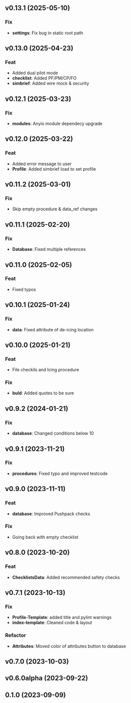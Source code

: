## v0.13.1 (2025-05-10)

### Fix

- **settings**: Fix bug in static root path

## v0.13.0 (2025-04-23)

### Feat

- Added dual pilot mode
- **checklist**: Added PF/PM/CP/FO
- **simbrief**: Added wire mock & security

## v0.12.1 (2025-03-23)

### Fix

- **modules**: Anyio module dependecy upgrade

## v0.12.0 (2025-03-22)

### Feat

- Added error message to user
- **Profile**: Added simbrief load to set profile

## v0.11.2 (2025-03-01)

### Fix

- Skip empty procedure & data_ref changes

## v0.11.1 (2025-02-20)

### Fix

- **Database**: Fixed multiple references

## v0.11.0 (2025-02-05)

### Feat

- Fixed typos

## v0.10.1 (2025-01-24)

### Fix

- **data**: Fixed attribute of de-icing location

## v0.10.0 (2025-01-21)

### Feat

- File checkils and Icing procedure

### Fix

- **buld**: Added quotes to be sure

## v0.9.2 (2024-01-21)

### Fix

- **database**: Changed conditions below 10

## v0.9.1 (2023-11-21)

### Fix

- **procedures**: Fixed typo and improved testcode

## v0.9.0 (2023-11-11)

### Feat

- **database**: Improved Pushpack checks

### Fix

- Going back with empty checklist

## v0.8.0 (2023-10-20)

### Feat

- **ChecklistsData**: Added recommended safety checks

## v0.7.1 (2023-10-13)

### Fix

- **Profile-Template**: added title and pylint warnings
- **index-template**: Cleaned code & layout

### Refactor

- **Attributes**: Moved color of attributes button to database

## v0.7.0 (2023-10-03)

## v0.6.0alpha (2023-09-22)

## 0.1.0 (2023-09-09)

